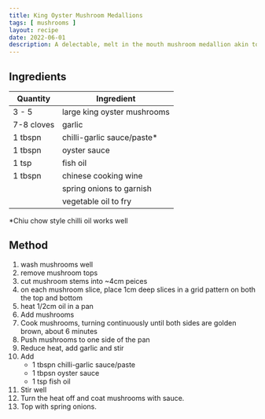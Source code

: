 ```yaml
---
title: King Oyster Mushroom Medallions
tags: [ mushrooms ]
layout: recipe
date: 2022-06-01
description: A delectable, melt in the mouth mushroom medallion akin to a scallop.
---
```


## Ingredients

|Quantity|Ingredient
|-|-
|3 - 5|large king oyster mushrooms
|7-8 cloves|garlic
|1 tbspn|chilli-garlic sauce/paste*
|1 tbspn|oyster sauce
|1 tsp|fish oil
|1 tbspn| chinese cooking wine
||spring onions to garnish
||vegetable oil to fry

*Chiu chow style chilli oil works well

## Method

1. wash mushrooms well
2. remove mushroom tops
3. cut mushroom stems into ~4cm peices
4. on each mushroom slice, place 1cm deep slices in a grid pattern on both the top and bottom
5. heat 1/2cm oil in a pan
6. Add mushrooms
7. Cook mushrooms, turning continuously until both sides are golden brown, about 6 minutes
8. Push mushrooms to one side of the pan
9. Reduce heat, add garlic and stir
10. Add 
    - 1 tbspn chilli-garlic sauce/paste
    - 1 tbpsn oyster sauce
    - 1 tsp fish oil
11. Stir well
12. Turn the heat off and coat mushrooms with sauce.
13. Top with spring onions.
